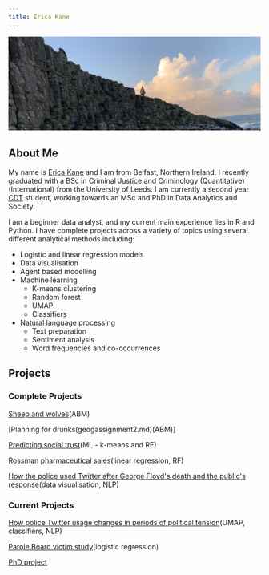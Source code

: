 ```yaml
---
title: Erica Kane
---
```

![Me at the bautiful Giant's Causeway](IMG_0048.jpeg)

## About Me

My name is [Erica Kane](https://www.linkedin.com/in/erica-kane-65356b140/) and I am from Belfast, Northern Ireland. I recently graduated with a BSc in Criminal Justice and Criminology (Quantitative)(International) from the University of Leeds. I am currently a second year [CDT](https://datacdt.org) student, working towards an MSc and PhD in Data Analytics and Society.  

I am a beginner data analyst, and my current main experience lies in R and Python. I have complete projects across a variety of topics using several different analytical methods including: 

- Logistic and linear regression models 
- Data visualisation 
- Agent based modelling 
- Machine learning 
  - K-means clustering 
  - Random forest
  - UMAP
  - Classifiers 
- Natural language processing 
  - Text preparation
  - Sentiment analysis 
  - Word frequencies and co-occurrences  


## Projects
### Complete Projects

[Sheep and wolves](geogassignment1.md)(ABM)

[Planning for drunks(geogassignment2.md)(ABM)]

[Predicting social trust](DSS.md)(ML - k-means and RF)

[Rossman pharmaceutical sales](UDATE.md)(linear regression, RF)

[How the police used Twitter after George Floyd's death and the public's response](blmtweet.md)(data visualisation, NLP)

### Current Projects 

[How police Twitter usage changes in periods of political tension](policetwitter.md)(UMAP, classifiers, NLP)

[Parole Board victim study](victims.md)(logistic regression)

[PhD project](phdinfo.md)



